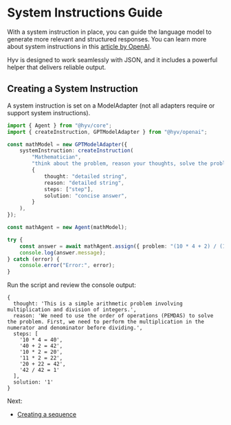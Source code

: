 # System Instructions Guide

With a system instruction in place, you can guide the language model to generate more relevant and structured responses. You can learn more about system instructions in this [article by OpenAI](https://platform.openai.com/docs/guides/chat/instructing-chat-models).

Hyv is designed to work seamlessly with JSON, and it includes a powerful helper that delivers reliable output.

## Creating a System Instruction

A system instruction is set on a ModelAdapter (not all adapters require or support system instructions).

```typescript
import { Agent } from "@hyv/core";
import { createInstruction, GPTModelAdapter } from "@hyv/openai";

const mathModel = new GPTModelAdapter({
	systemInstruction: createInstruction(
		"Mathematician",
		"think about the problem, reason your thoughts, solve the problems step by step",
		{
			thought: "detailed string",
			reason: "detailed string",
			steps: ["step"],
			solution: "concise answer",
		}
	),
});

const mathAgent = new Agent(mathModel);

try {
	const answer = await mathAgent.assign({ problem: "(10 * 4 + 2) / (10 * 2 + 11 * 2) = ?" });
	console.log(answer.message);
} catch (error) {
	console.error("Error:", error);
}

```


Run the script and review the console output:

```shell
{
  thought: 'This is a simple arithmetic problem involving multiplication and division of integers.',
  reason: 'We need to use the order of operations (PEMDAS) to solve the problem. First, we need to perform the multiplication in the numerator and denominator before dividing.',
  steps: [
    '10 * 4 = 40',
    '40 + 2 = 42',
    '10 * 2 = 20',
    '11 * 2 = 22',
    '20 + 22 = 42',
    '42 / 42 = 1'
  ],
  solution: '1'
}

```

Next:

* [Creating a sequence](03_CREATING_A_SEQUENCE.md)
